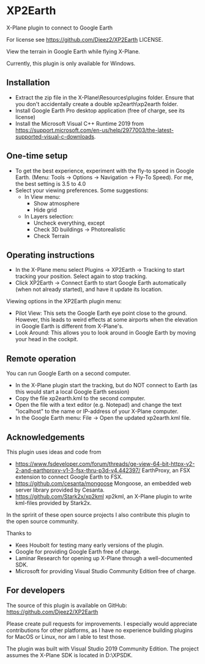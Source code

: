 # XP2Earth

X-Plane plugin to connect to Google Earth

For license see https://github.com/Djeez2/XP2Earth LICENSE.

View the terrain in Google Earth while flying X-Plane.

Currently, this plugin is only available for Windows.

## Installation

- Extract the zip file in the X-Plane\Resources\plugins folder. Ensure that you don't accidentally create a double xp2earth\xp2earth folder.
- Install Google Earth Pro desktop application (free of charge, see its license)
- Install the Microsoft Visual C++ Runtime 2019 from https://support.microsoft.com/en-us/help/2977003/the-latest-supported-visual-c-downloads.


## One-time setup

- To get the best experience, experiment with the fly-to speed in Google Earth. (Menu: Tools -> Options -> Navigation -> Fly-To Speed). 
For me, the best setting is 3.5 to 4.0
- Select your viewing preferences. Some suggestions:
	* In View menu:
		- Show atmosphere
		- Hide grid
	* In Layers selection:
		- Uncheck everything, except
		- Check 3D buildings -> Photorealistic
		- Check Terrain


## Operating instructions

- In the X-Plane menu select Plugins -> XP2Earth -> Tracking to start tracking your position. Select again to stop tracking.
- Click XP2Earth -> Connect Earth to start Google Earth automatically (when not already started), and have it update its location.

Viewing options in the XP2Earth plugin menu:
- Pilot View: This sets the Google Earth eye point close to the ground. However, this leads to weird effects at some airports when the elevation in Google Earth is different from X-Plane's.
- Look Around: This allows you to look around in Google Earth by moving your head in the cockpit.

## Remote operation

You can run Google Earth on a second computer.
- In the X-Plane plugin start the tracking, but do NOT connect to Earth (as this would start a local Google Earth session)
- Copy the file xp2earth.kml to the second computer.
- Open the file with a text editor (e.g. Notepad) and change the text "localhost" to the name or IP-address of your X-Plane computer.
- In the Google Earth menu: File -> Open the updated xp2earth.kml file.


## Acknowledgements

This plugin uses ideas and code from
- https://www.fsdeveloper.com/forum/threads/ge-view-64-bit-httpx-v2-2-and-earthproxy-v1-3-fsx-thru-p3d-v4.442397/ EarthProxy, an FSX extension to connect Google Earth to FSX.
- https://github.com/cesanta/mongoose Mongoose, an embedded web server library provided by Cesanta.
- https://github.com/Stark2x/xp2kml xp2kml, an X-Plane plugin to write kml-files provided by Stark2x.

In the spririt of these open source projects I also contribute this plugin to the open source community.

Thanks to
- Kees Houbolt for testing many early versions of the plugin.
- Google for providing Google Earth free of charge.
- Laminar Research for opening up X-Plane through a well-documented SDK.
- Microsoft for providing Visual Studio Community Edition free of charge.


## For developers

The source of this plugin is available on GitHub: https://github.com/Djeez2/XP2Earth

Please create pull requests for improvements. I especially would appreciate contributions for other platforms, 
as I have no experience building plugins for MacOS or Linux, nor am I able to test those.

The plugin was built with Visual Studio 2019 Community Edition. The project assumes the X-Plane SDK is located in D:\XPSDK.






